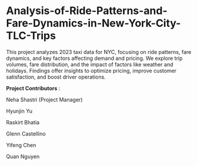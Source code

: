 # Analysis-of-Ride-Patterns-and-Fare-Dynamics-in-New-York-City-TLC-Trips
This project analyzes 2023 taxi data for NYC, focusing on ride patterns, fare dynamics, and key factors affecting demand and pricing. We explore trip volumes, fare distribution, and the impact of factors like weather and holidays. Findings offer insights to optimize pricing, improve customer satisfaction, and boost driver operations.


**Project Contributors** :

Neha Shastri (Project Manager)

Hyunjin Yu

Raskirt Bhatia

Glenn Castellino

Yifeng Chen

Quan Nguyen
